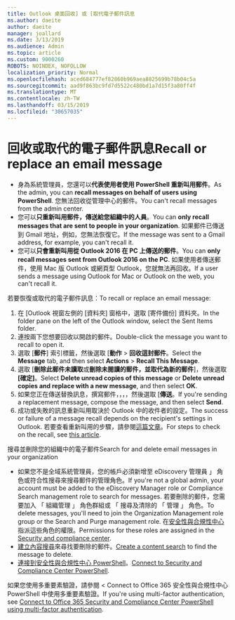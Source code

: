 ```yaml
---
title: Outlook 桌面回收] 或 [取代電子郵件訊息
ms.author: daeite
author: daeite
manager: joallard
ms.date: 3/13/2019
ms.audience: Admin
ms.topic: article
ms.custom: 9000260
ROBOTS: NOINDEX, NOFOLLOW
localization_priority: Normal
ms.openlocfilehash: aced684777ef82860b969aea8825699b78b04c5a
ms.sourcegitcommit: aad9f863bc9fd7d5522c480bd1a7d15f3a80ff4f
ms.translationtype: MT
ms.contentlocale: zh-TW
ms.lasthandoff: 03/15/2019
ms.locfileid: "30657035"
---
```

# <a name="recall-or-replace-an-email-message"></a><span data-ttu-id="c2e44-102">回收或取代的電子郵件訊息</span><span class="sxs-lookup"><span data-stu-id="c2e44-102">Recall or replace an email message</span></span>

- <span data-ttu-id="c2e44-103">身為系統管理員，您還可以**代表使用者使用 PowerShell 重新叫用郵件**。</span><span class="sxs-lookup"><span data-stu-id="c2e44-103">As the admin, you can **recall messages on behalf of users using PowerShell**.</span></span> <span data-ttu-id="c2e44-104">您無法回收從管理中心的郵件。</span><span class="sxs-lookup"><span data-stu-id="c2e44-104">You can't recall messages from the admin center.</span></span>
- <span data-ttu-id="c2e44-105">您可以**只重新叫用郵件，傳送給您組織中的人員**。</span><span class="sxs-lookup"><span data-stu-id="c2e44-105">You can **only recall messages that are sent to people in your organization**.</span></span> <span data-ttu-id="c2e44-106">如果郵件已傳送到 Gmail 地址，例如，您無法恢復它。</span><span class="sxs-lookup"><span data-stu-id="c2e44-106">If the message was sent to a Gmail address, for example, you can't recall it.</span></span>
- <span data-ttu-id="c2e44-107">您可以**只會重新叫用從 Outlook 2016 在 PC 上傳送的郵件**。</span><span class="sxs-lookup"><span data-stu-id="c2e44-107">You can **only recall messages sent from Outlook 2016 on the PC**.</span></span> <span data-ttu-id="c2e44-108">如果使用者傳送郵件，使用 Mac 版 Outlook 或網頁型 Outlook，您就無法再回收。</span><span class="sxs-lookup"><span data-stu-id="c2e44-108">If a user sends a message using Outlook for Mac or Outlook on the web, you can't recall it.</span></span>

<span data-ttu-id="c2e44-109">若要恢復或取代的電子郵件訊息：</span><span class="sxs-lookup"><span data-stu-id="c2e44-109">To recall or replace an email message:</span></span>

1. <span data-ttu-id="c2e44-110">在 [Outlook 視窗左側的 [資料夾] 窗格中，選取 [寄件備份] 資料夾。</span><span class="sxs-lookup"><span data-stu-id="c2e44-110">In the folder pane on the left of the Outlook window, select the Sent Items folder.</span></span>
1. <span data-ttu-id="c2e44-111">連按兩下您想要回收以開啟的郵件。</span><span class="sxs-lookup"><span data-stu-id="c2e44-111">Double-click the message you want to recall to open it.</span></span>
1. <span data-ttu-id="c2e44-112">選取 [**郵件**] 索引標籤，然後選取 [**動作** > **回收這封郵件**。</span><span class="sxs-lookup"><span data-stu-id="c2e44-112">Select the **Message** tab, and then select **Actions** > **Recall This Message**.</span></span>
1. <span data-ttu-id="c2e44-113">選取 [**刪除此郵件未讀取**或**刪除未閱讀的郵件，並取代為新的郵件**]，然後選取 **[確定]**。</span><span class="sxs-lookup"><span data-stu-id="c2e44-113">Select **Delete unread copies of this message** or **Delete unread copies and replace with a new message**, and then select **OK**.</span></span>
1. <span data-ttu-id="c2e44-114">如果您正在傳送替換訊息，撰寫郵件，，，，然後選取 [**傳送**。</span><span class="sxs-lookup"><span data-stu-id="c2e44-114">If you're sending a replacement message, compose the message, and then select **Send**.</span></span>
1. <span data-ttu-id="c2e44-115">成功或失敗的訊息重新叫用取決於 Outlook 中的收件者的設定。</span><span class="sxs-lookup"><span data-stu-id="c2e44-115">The success or failure of a message recall depends on the recipient's settings in Outlook.</span></span> <span data-ttu-id="c2e44-116">若要查看重新叫用的步驟，請參閱[這篇文章](https://support.office.com/article/35027f88-d655-4554-b4f8-6c0729a723a0)。</span><span class="sxs-lookup"><span data-stu-id="c2e44-116">For steps to check on the recall, see [this article](https://support.office.com/article/35027f88-d655-4554-b4f8-6c0729a723a0).</span></span>

<span data-ttu-id="c2e44-117">搜尋並刪除您的組織中的電子郵件</span><span class="sxs-lookup"><span data-stu-id="c2e44-117">Search for and delete email messages in your organization</span></span>

- <span data-ttu-id="c2e44-118">如果您不是全域系統管理員，您的帳戶必須新增至 eDiscovery 管理員 」 角色或符合性搜尋來搜尋郵件的管理角色。</span><span class="sxs-lookup"><span data-stu-id="c2e44-118">If you're not a global admin, your account must be added to the eDiscovery Manager role or Compliance Search management role to search for messages.</span></span> <span data-ttu-id="c2e44-119">若要刪除的郵件，您需要加入 「 組織管理 」 角色群組或 「 搜尋及清除的 「 管理 」 角色。</span><span class="sxs-lookup"><span data-stu-id="c2e44-119">To delete messages, you'll need to join the Organization Management role group or the Search and Purge management role.</span></span> <span data-ttu-id="c2e44-120">在[安全性與合規性中心](https://go.microsoft.com/fwlink/?linkid=2083731)指派這些角色的權限。</span><span class="sxs-lookup"><span data-stu-id="c2e44-120">Permissions for these roles are assigned in the [Security and compliance center](https://go.microsoft.com/fwlink/?linkid=2083731).</span></span>
- <span data-ttu-id="c2e44-121">[建立內容搜尋](https://docs.microsoft.com/office365/securitycompliance/content-search)來尋找要刪除的郵件。</span><span class="sxs-lookup"><span data-stu-id="c2e44-121">[Create a content search](https://docs.microsoft.com/office365/securitycompliance/content-search) to find the message to delete.</span></span>
- <span data-ttu-id="c2e44-122">[連接到安全性與合規性中心 PowerShell](https://docs.microsoft.com/powershell/exchange/office-365-scc/connect-to-scc-powershell/connect-to-scc-powershell?view=exchange-ps)。</span><span class="sxs-lookup"><span data-stu-id="c2e44-122">[Connect to Security and Compliance Center PowerShell](https://docs.microsoft.com/powershell/exchange/office-365-scc/connect-to-scc-powershell/connect-to-scc-powershell?view=exchange-ps).</span></span>

<span data-ttu-id="c2e44-123">如果您使用多重要素驗證，請參閱 < <b0>Connect to Office 365 安全性與合規性中心 PowerShell 中使用多重要素驗證</b0>。</span><span class="sxs-lookup"><span data-stu-id="c2e44-123">If you're using multi-factor authentication, see [Connect to Office 365 Security and Compliance Center PowerShell using multi-factor authentication](https://docs.microsoft.com/powershell/exchange/office-365-scc/connect-to-scc-powershell/mfa-connect-to-scc-powershell?view=exchange-ps).</span></span>